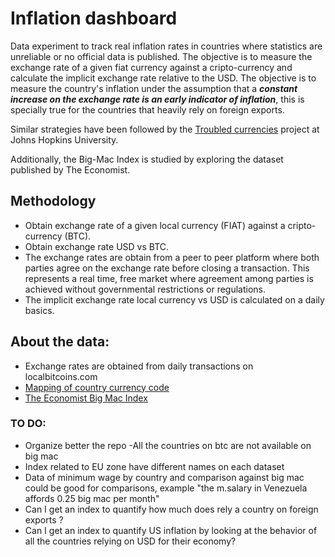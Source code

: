 # Inflation dashboard

Data experiment to track real inflation rates in countries where statistics are unreliable or no official data is published. The objective is to measure the exchange rate of a given fiat currency against a cripto-currency and calculate the implicit exchange rate relative to the USD. The objective is to measure the country's inflation under the assumption that a ***constant increase on the exchange rate is an early indicator of inflation***, this is specially true for the countries that heavily rely on foreign exports. 

Similar strategies have been followed by the [Troubled currencies](https://sites.krieger.jhu.edu/iae/research-programs/troubled-currencies-project/) project at Johns Hopkins University.

Additionally, the Big-Mac Index is studied by exploring the dataset published by The Economist.

## Methodology

- Obtain exchange rate of a given local currency (FIAT) against a cripto-currency (BTC).
- Obtain exchange rate USD vs BTC.
- The exchange rates are obtain from a peer to peer platform where both parties agree on the exchange rate before closing a transaction. This represents a real time, free market where agreement among parties is achieved without governmental restrictions or regulations.
- The implicit exchange rate local currency vs USD is calculated on a daily basics.

## About the data:

- Exchange rates are obtained from daily transactions on localbitcoins.com
- [Mapping of country currency code](https://gist.github.com/marcusbaguley/304261)
- [The Economist Big Mac Index](link)


### TO DO:

- Organize better the repo 
-All the countries on btc are not available on big mac
- Index related to EU zone have different names on each dataset
- Data of minimum wage by country and comparison against big mac could be good for comparisons,
example "the m.salary in Venezuela affords 0.25 big mac per month"
- Can I get an index to quantify how much does rely a country on foreign exports ?
- Can I get an index to quantify US inflation by looking at the behavior of all the countries relying on USD for their economy?


